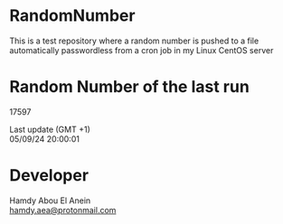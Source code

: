 # RandomNumber    
This is a test repository where a random number is pushed to a file automatically passwordless from a cron job in my Linux CentOS server    
# Random Number of the last run   
17597
      
Last update (GMT +1)    
05/09/24 20:00:01
# Developer    
Hamdy Abou El Anein   
hamdy.aea@protonmail.com
